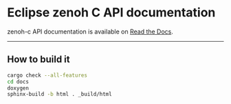 # Eclipse zenoh C API documentation

zenoh-c API documentation is available on [Read the Docs](https://zenoh-c.readthedocs.io/en/latest/index.html).

-------------------------------

## How to build it

```bash
cargo check --all-features
cd docs
doxygen
sphinx-build -b html . _build/html
```
